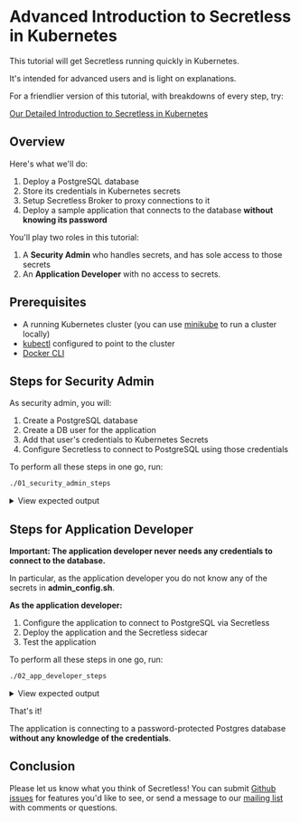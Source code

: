 # Advanced Introduction to Secretless in Kubernetes

This tutorial will get Secretless running quickly in Kubernetes.  

It's intended for advanced users and is light on explanations.

For a friendlier version of this tutorial, with breakdowns of every step, try:

[Our Detailed Introduction to Secretless in Kubernetes](https://secretless.io/docs/get_started/kubernetes_tutorial.html)

## Overview

Here's what we'll do:

1. Deploy a PostgreSQL database
2. Store its credentials in Kubernetes secrets
3. Setup Secretless Broker to proxy connections to it 
4. Deploy a sample application that connects to the database **without knowing
   its password**

You'll play two roles in this tutorial:

1. A **Security Admin** who handles secrets, and has sole access to those secrets
2. An **Application Developer** with no access to secrets.

## Prerequisites

+ A running Kubernetes cluster (you can use
  [minikube](https://kubernetes.io/docs/tasks/tools/install-minikube/) to run a
  cluster locally)
+ [kubectl](https://kubernetes.io/docs/tasks/tools/install-kubectl/) configured
  to point to the cluster
+ [Docker CLI](https://docs.docker.com/install/)

## Steps for Security Admin

As security admin, you will:

1. Create a PostgreSQL database
1. Create a DB user for the application
1. Add that user's credentials to Kubernetes Secrets
1. Configure Secretless to connect to PostgreSQL using those credentials

To perform all these steps in one go, run:

```bash
./01_security_admin_steps
```

<p></p>
<details>
  <summary>View expected output</summary>
  <pre>
>>--- Create a new namespace

Cleaning up old namespace............Done

namespace "quick-start-backend-ns" created


>>--- Add certificates to Kubernetes Secrets

secret "quick-start-backend-certs" created


>>--- Create StatefulSet for Database

statefulset "pg" created
service "quick-start-backend" created
Waiting for quick-start-backend to be ready........Done

>>--- Create Application Database

CREATE DATABASE


>>--- Create Database Table and Permissions

CREATE ROLE
CREATE TABLE
GRANT
GRANT


>>--- Store DB credentials in Kubernetes Secrets

Cleaning up old namespace....................Done

namespace "quick-start-application-ns" created
secret "quick-start-backend-credentials" created


>>--- Create Application Service Account

serviceaccount "quick-start-application" created
role "quick-start-backend-credentials-reader" created
rolebinding "read-quick-start-backend-credentials" created


>>--- Create and Store Secretless Configuration

configmap "quick-start-application-secretless-config" created
  </pre>
</details>
<p></p>


## Steps for Application Developer

**Important: The application developer never needs any credentials to connect
to the database.**

In particular, as the application developer you do not know any of the secrets
in **admin_config.sh**.

**As the application developer:**                                                                                                                                       

1. Configure the application to connect to PostgreSQL via Secretless                                                                                                    
1. Deploy the application and the Secretless sidecar                                                                                                                    
1. Test the application

To perform all these steps in one go, run:

```bash
./02_app_developer_steps
```

<p></p>
<details>
  <summary>View expected output</summary>
  <pre>
>>--- Start application

deployment "quick-start-application" created
service "quick-start-application" created
Waiting for application to boot up
(This may take more than 1 minute)
............................Done


>>--- Add a Sample Pet

HTTP/1.1 201 
Location: http://192.168.99.100:30002/pet/1
Content-Length: 0
Date: Thu, 14 Mar 2019 15:35:33 GMT



>>--- Retrieve All Pets

HTTP/1.1 200 
Content-Type: application/json;charset=UTF-8
Transfer-Encoding: chunked
Date: Thu, 14 Mar 2019 15:35:33 GMT

[{"id":1,"name":"Mr. Snuggles"}]

All finished!  Secretless is working!
  </pre>
</details>
<p></p>

That's it!

The application is connecting to a password-protected Postgres database
**without any knowledge of the credentials**.

## Conclusion

Please let us know what you think of Secretless! You can submit [Github
issues](https://github.com/cyberark/secretless-broker/issues) for features
you'd like to see, or send a message to our [mailing
list](https://groups.google.com/forum/#!forum/secretless) with comments or
questions.

